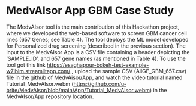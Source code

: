 # MedvAIsor App GBM Case Study
The MedvAIsor tool is the main contribution of this Hackathon project, where we developed the web-based software to screen GBM cancer cell lines (657 Genes; see Table 4). The tool deploys the ML model developed for Personalized drug screening (described in the previous section).  The input to the MedvAIsor App is a CSV file containing a header depicting the ‘SAMPLE_ID’, and 657 gene names (as mentioned in Table 4). To use the tool got this link https://esaghapour-bokeh-test-example-w7iblm.streamlitapp.com/ , upload the sample CSV (AllGE_GBM_657.csv) file in the github of MedvAisor/App, and watch the video tutorial named Tutorial_MedvAIsor.webm (https://github.com/u-brite/MedvAIsor/blob/main/App/Tutorial_MedvAIsor.webm) in the MedvAIsor/App repository location.
